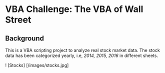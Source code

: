 # VBA Challenge: The VBA of Wall Street

## Background
This is a VBA scripting project to analyze real stock market data. The stock data has been categorized yearly, i.e, *2014, 2015, 2016* in different sheets.

! [Stocks] [/images/stocks.jpg]
